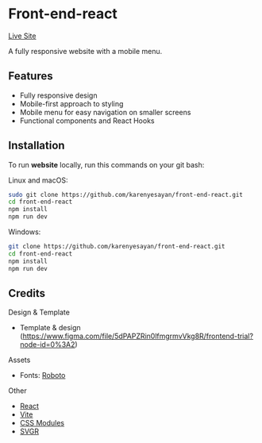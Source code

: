 # Front-end-react 

[Live Site](https://front-end-react-dusky.vercel.app)

A fully responsive website with a mobile menu.

## Features
- Fully responsive design
- Mobile-first approach to styling
- Mobile menu for easy navigation on smaller screens
- Functional components and React Hooks

## Installation

To run **website** locally, run this commands on your git bash:

Linux and macOS:

```bash
sudo git clone https://github.com/karenyesayan/front-end-react.git
cd front-end-react
npm install
npm run dev
```

Windows:

```bash
git clone https://github.com/karenyesayan/front-end-react.git
cd front-end-react
npm install
npm run dev
```

## Credits

Design & Template

- Template & design (https://www.figma.com/file/5dPAPZRin0lfmgrmvVkg8R/frontend-trial?node-id=0%3A2)

Assets

- Fonts: [Roboto](https://fonts.google.com/specimen/Roboto)

Other

- [React](https://github.com/facebook/react/releases)
- [Vite](https://github.com/vitejs/vite)
- [CSS Modules](https://github.com/css-modules/css-modules)
- [SVGR](https://github.com/gregberge/svgr)

